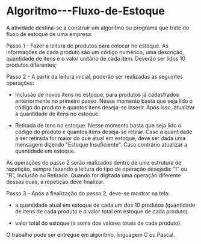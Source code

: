 # Algoritmo---Fluxo-de-Estoque



A atividade destina-se a construir um algoritmo ou programa que trate do fluxo de estoque de uma empresa:

Passo 1 - Fazer a leitura de produtos para colocar no estoque. As informações de cada produto são um código numérico, uma descrição, quantidade de itens e o valor unitário de cada item. Deverão ser lidos 10 produtos diferentes;

Passo 2 - A partir da leitura inicial, poderão ser realizadas as seguintes operações:

- Inclusão de novos itens no estoque, para produtos já cadastrados anteriormente no primeiro passo. Nesse momento basta que seja lido o código do produto e quantos itens deseja-se inserir. Após isso, atualizar a quantidade de itens no estoque.

- Retirada de tens no estoque. Nesse momento basta que seja lido o código do produto e quantos itens deseja-se retirar. Caso a quantidade a ser retirada for maior do que atual em estoque, deve ser dada uma mensagem dizendo "Estoque Insuficiente". Caso contrário atualizar a quantidade em estoque.

As operações do passo 2 serão realizados dentro de uma estrutura de repetição, sempre fazendo a leitura do tipo de operação desejada: "I" ou "R", Inclusão ou Retirada. Quando for digitada uma operação diferente dessas duas, a repetição deve finalizar.

Passo 3 - Após a finalização do passo 2, deve-se mostrar na tela:

- a quantidade atual em estoque de cada um dos 10 produtos (quantidade de itens de cada produto e o valor total em estoque de cada produto).

- valor total do estoque (a soma dos valores totais de cada produto).

O trabalho pode ser entregue em algoritmo, linguagem C ou Pascal. 
